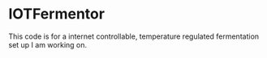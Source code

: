# IOTFermentor
This code is for a internet controllable, temperature regulated fermentation set up I am working on.
